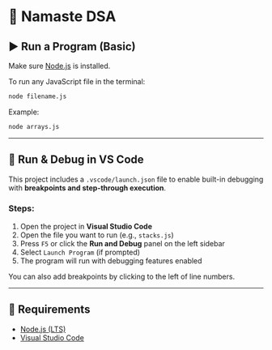 # 📘 Namaste DSA


## ▶️ Run a Program (Basic)

Make sure [Node.js](https://nodejs.org/) is installed.

To run any JavaScript file in the terminal:

```bash
node filename.js
````

Example:

```bash
node arrays.js
```

---

## 🐞 Run & Debug in VS Code

This project includes a `.vscode/launch.json` file to enable built-in debugging with **breakpoints and step-through execution**.

### Steps:

1. Open the project in **Visual Studio Code**
2. Open the file you want to run (e.g., `stacks.js`)
3. Press `F5` or click the **Run and Debug** panel on the left sidebar
4. Select `Launch Program` (if prompted)
5. The program will run with debugging features enabled

You can also add breakpoints by clicking to the left of line numbers.

---



## 🔧 Requirements

* [Node.js (LTS)](https://nodejs.org/)
* [Visual Studio Code](https://code.visualstudio.com/)

```

